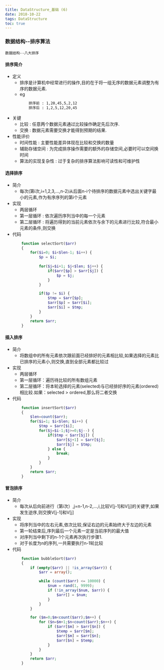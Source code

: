 ```yaml
---
title: DataStructure_基础 (6)
date: 2018-10-22
tags: DataStructure
toc: true
---
```


### 数据结构--排序算法
    数据结构--八大排序

<!-- more -->

#### 排序简介
- 定义
    * 排序是计算机中经常进行的操作,目的在于将一组无序的数据元素调整为有序的数据元素.
    * eg
        ```bash
            排序前 : 1,20,45,5,2,12
            排序后 : 1,2,5,12,20,45
        ```
- 关键
    * 比较 : 任意两个数据元素通过比较操作确定先后次序.
    * 交换 : 数据元素需要交换才能得到预期的结果.
- 性能评价
    * 时间性能 : 主要性能差异体现在比较和交换的数量
    * 辅助存储空间 : 为完成排序操作需要的额外的存储空间,必要时可以空间换时间
    * 算法的实现复杂性 : 过于复杂的排序算法影响可读性和可维护性

#### 选择排序
- 简介
    * 每次(第i次,i=1,2,3,...,n-2)从后面n-i个待排序的数据元素中选出关键字最小的元素,作为有序序列的第i个元素
- 实现
    * 两层循环
    * 第一层循环 : 依次遍历序列当中的每一个元素
    * 第二层循环 : 将遍历得到的当前元素依次与余下的元素进行比较,符合最小元素的条件,则交换
- 代码
    ```php
        function selectSort($arr) 
        {
            for($i=0; $i<$len-1; $i++) {
                $p = $i;
            
                for($j=$i+1; $j<$len; $j++) {
                    if($arr[$p] > $arr[$j]) {
                        $p = $j;
                    }
                }

                if($p != $i) {
                    $tmp = $arr[$p];
                    $arr[$p] = $arr[$i];
                    $arr[$i] = $tmp;
                }
            }
            return $arr;
        }
    ```

#### 插入排序
- 简介
    * 将数组中的所有元素依次跟前面已经排好的元素相比较,如果选择的元素比已排序的元素小,则交换,直到全部元素都比较过
- 实现
    * 两层循环
    * 第一层循环：遍历待比较的所有数组元素
    * 第二层循环：将本轮选择的元素(selected)与已经排好序的元素(ordered)相比较.如果：selected > ordered,那么将二者交换
- 代码
    ```php
        function insertSort($arr) 
        {
            $len=count($arr); 
            for($i=1; $i<$len; $i++) {
                $tmp = $arr[$i];
                for($j=$i-1;$j>=0;$j--) {
                    if($tmp < $arr[$j]) {
                        $arr[$j+1] = $arr[$j];
                        $arr[$j] = $tmp;
                    } else {
                        break;
                    }
                }
            }
            return $arr;
        }
    ```

#### 冒泡排序
- 简介
    * 每次从后向前进行（第i次）,j=n-1,n-2,...,i,比较V[j-1]和V[j]的关键字,如果发生逆序,则交换V[j-1]和V[j]
- 实现
    * 将序列当中的左右元素,依次比较,保证右边的元素始终大于左边的元素
    * 第一轮结束后,序列最后一个元素一定是当前序列的最大值
    * 对序列当中剩下的n-1个元素再次执行步骤1.
    * 对于长度为n的序列,一共需要执行n-1轮比较
- 代码
    ```php
        function bubbleSort($arr)
        {
            if (empty($arr) || !is_array($arr)) {
                $arr = array();

                while (count($arr) <= 10000) {
                    $num = rand(1, 9999);
                    if (!in_array($num, $arr)) {
                        $arr[] = $num;
                    }
                }
            }

            for ($m=0;$m<count($arr);$m++) {
                for ($n=$m+1;$n<count($arr);$n++) {
                    if ($arr[$m] > $arr[$n]) {
                        $temp = $arr[$m];
                        $arr[$m] = $arr[$n];
                        $arr[$n] = $temp;
                    }
                }
            }
            return $arr;
        }
    ```

